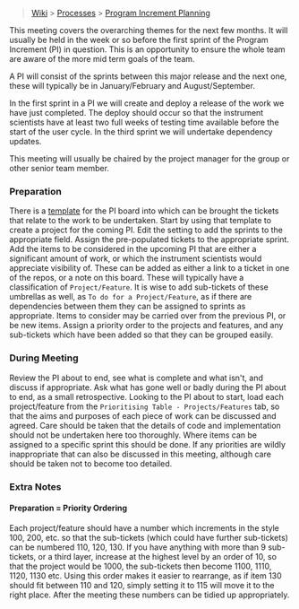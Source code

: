 > [Wiki](Home) > [Processes](Processes) > [Program Increment Planning](PI-Planning)

This meeting covers the overarching themes for the next few months. It will usually be held in the week or so before the first sprint of the Program Increment (PI) in question. This is an opportunity to ensure the whole team are aware of the more mid term goals of the team.

A PI will consist of the sprints between this major release and the next one, these will typically be in January/February and August/September.

In the first sprint in a PI we will create and deploy a release of the work we have just completed. The deploy should occur so that the instrument scientists have at least two full weeks of testing time available before the start of the user cycle. In the third sprint we will undertake dependency updates.

This meeting will usually be chaired by the project manager for the group or other senior team member.

### Preparation

There is a [template](https://github.com/orgs/ISISComputingGroup/projects?query=is%3Aopen+is%3Atemplate) for the PI board into which can be brought the tickets that relate to the work to be undertaken.
Start by using that template to create a project for the coming PI.
Edit the setting to add the sprints to the appropriate field. Assign the pre-populated tickets to the appropriate sprint.
Add the items to be considered in the upcoming PI that are either a significant amount of work, or which the instrument scientists would appreciate visibility of. These can be added as either a link to a ticket in one of the repos, or a note on this board. These will typically have a classification of `Project/Feature`. It is wise to add sub-tickets of these umbrellas as well, as `To do for a Project/Feature`, as if there are dependencies between them they can be assigned to sprints as appropriate.
Items to consider may be carried over from the previous PI, or be new items.
Assign a priority order to the projects and features, and any sub-tickets which have been added so that they can be grouped easily.

### During Meeting

Review the PI about to end, see what is complete and what isn't, and discuss if appropriate.
Ask what has gone well or badly during the PI about to end, as a small retrospective.
Looking to the PI about to start, load each project/feature  from the `Prioritising Table - Projects/Features` tab, so that the aims and purposes of each piece of work can be discussed and agreed. Care should be taken that the details of code and implementation should not be undertaken here too thoroughly.
Where items can be assigned to a specific sprint this should be done. If any priorities are wildly inappropriate that can also be discussed in this meeting, although care should be taken not to become too detailed.

### Extra Notes
#### Preparation = Priority Ordering
Each project/feature should have a number which increments in the style 100, 200, etc. so that the sub-tickets (which could have further sub-tickets) can be numbered 110, 120, 130. If you have anything with more than 9 sub-tickets, or a third layer, increase at the highest level by an order of 10, so that the project would be 1000, the sub-tickets then become 1100, 1110, 1120, 1130 etc. Using this order makes it easier to rearrange, as if item 130 should fit between 110 and 120, simply setting it to 115 will move it to the right place.
After the meeting these numbers can be tidied up appropriately.